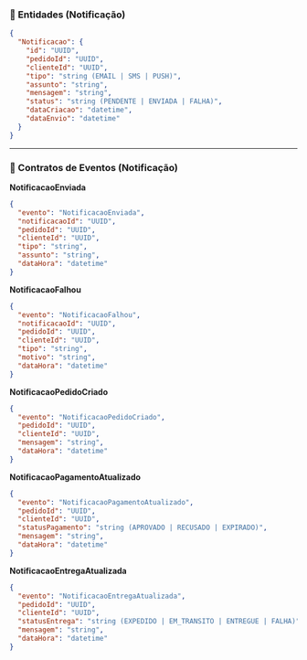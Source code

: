 ### 📢 Entidades (Notificação)

```json
{
  "Notificacao": {
    "id": "UUID",
    "pedidoId": "UUID",
    "clienteId": "UUID",
    "tipo": "string (EMAIL | SMS | PUSH)",
    "assunto": "string",
    "mensagem": "string",
    "status": "string (PENDENTE | ENVIADA | FALHA)",
    "dataCriacao": "datetime",
    "dataEnvio": "datetime"
  }
}
```

---

### 📢 Contratos de Eventos (Notificação)

**NotificacaoEnviada**

```json
{
  "evento": "NotificacaoEnviada",
  "notificacaoId": "UUID",
  "pedidoId": "UUID",
  "clienteId": "UUID",
  "tipo": "string",
  "assunto": "string",
  "dataHora": "datetime"
}
```

**NotificacaoFalhou**

```json
{
  "evento": "NotificacaoFalhou",
  "notificacaoId": "UUID",
  "pedidoId": "UUID",
  "clienteId": "UUID",
  "tipo": "string",
  "motivo": "string",
  "dataHora": "datetime"
}
```

**NotificacaoPedidoCriado**

```json
{
  "evento": "NotificacaoPedidoCriado",
  "pedidoId": "UUID",
  "clienteId": "UUID",
  "mensagem": "string",
  "dataHora": "datetime"
}
```

**NotificacaoPagamentoAtualizado**

```json
{
  "evento": "NotificacaoPagamentoAtualizado",
  "pedidoId": "UUID",
  "clienteId": "UUID",
  "statusPagamento": "string (APROVADO | RECUSADO | EXPIRADO)",
  "mensagem": "string",
  "dataHora": "datetime"
}
```

**NotificacaoEntregaAtualizada**

```json
{
  "evento": "NotificacaoEntregaAtualizada",
  "pedidoId": "UUID",
  "clienteId": "UUID",
  "statusEntrega": "string (EXPEDIDO | EM_TRANSITO | ENTREGUE | FALHA)",
  "mensagem": "string",
  "dataHora": "datetime"
}
```
